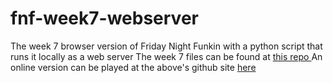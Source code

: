 # fnf-week7-webserver
The week 7 browser version of Friday Night Funkin with a python script that runs it locally as a web server
The week 7 files can be found at [this repo ](https://github.com/hyperwood/hyperwood.github.io/tree/main/fnf7)
An online version can be played at the above's github site [here](https://hyperwood.github.io/fnf7/)
